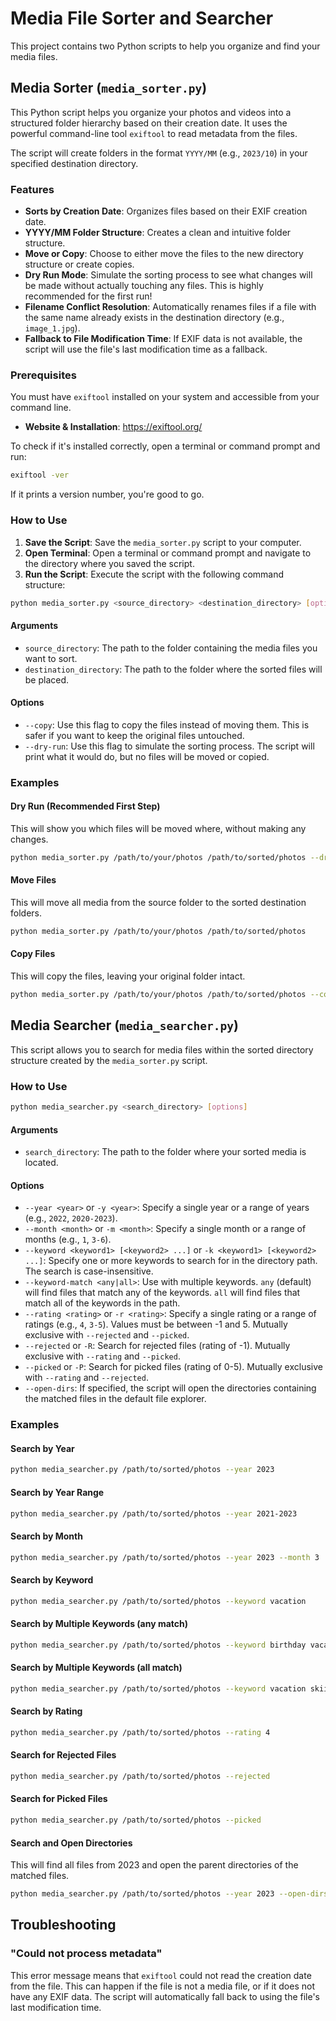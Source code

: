 # Media File Sorter and Searcher

This project contains two Python scripts to help you organize and find your media files.

## Media Sorter (`media_sorter.py`)

This Python script helps you organize your photos and videos into a structured folder hierarchy based on their creation date. It uses the powerful command-line tool `exiftool` to read metadata from the files.

The script will create folders in the format `YYYY/MM` (e.g., `2023/10`) in your specified destination directory.

### Features

*   **Sorts by Creation Date**: Organizes files based on their EXIF creation date.
*   **YYYY/MM Folder Structure**: Creates a clean and intuitive folder structure.
*   **Move or Copy**: Choose to either move the files to the new directory structure or create copies.
*   **Dry Run Mode**: Simulate the sorting process to see what changes will be made without actually touching any files. This is highly recommended for the first run!
*   **Filename Conflict Resolution**: Automatically renames files if a file with the same name already exists in the destination directory (e.g., `image_1.jpg`).
*   **Fallback to File Modification Time**: If EXIF data is not available, the script will use the file's last modification time as a fallback.

### Prerequisites

You must have `exiftool` installed on your system and accessible from your command line.

*   **Website & Installation**: https://exiftool.org/

To check if it's installed correctly, open a terminal or command prompt and run:

```bash
exiftool -ver
```

If it prints a version number, you're good to go.

### How to Use

1.  **Save the Script**: Save the `media_sorter.py` script to your computer.
2.  **Open Terminal**: Open a terminal or command prompt and navigate to the directory where you saved the script.
3.  **Run the Script**: Execute the script with the following command structure:

```bash
python media_sorter.py <source_directory> <destination_directory> [options]
```

#### Arguments

*   `source_directory`: The path to the folder containing the media files you want to sort.
*   `destination_directory`: The path to the folder where the sorted files will be placed.

#### Options

*   `--copy`: Use this flag to copy the files instead of moving them. This is safer if you want to keep the original files untouched.
*   `--dry-run`: Use this flag to simulate the sorting process. The script will print what it would do, but no files will be moved or copied.

### Examples

#### Dry Run (Recommended First Step)

This will show you which files will be moved where, without making any changes.

```bash
python media_sorter.py /path/to/your/photos /path/to/sorted/photos --dry-run
```

#### Move Files

This will move all media from the source folder to the sorted destination folders.

```bash
python media_sorter.py /path/to/your/photos /path/to/sorted/photos
```

#### Copy Files

This will copy the files, leaving your original folder intact.

```bash
python media_sorter.py /path/to/your/photos /path/to/sorted/photos --copy
```

## Media Searcher (`media_searcher.py`)

This script allows you to search for media files within the sorted directory structure created by the `media_sorter.py` script.

### How to Use

```bash
python media_searcher.py <search_directory> [options]
```

#### Arguments

*   `search_directory`: The path to the folder where your sorted media is located.

#### Options

*   `--year <year>` or `-y <year>`: Specify a single year or a range of years (e.g., `2022`, `2020-2023`).
*   `--month <month>` or `-m <month>`: Specify a single month or a range of months (e.g., `1`, `3-6`).
*   `--keyword <keyword1> [<keyword2> ...]` or `-k <keyword1> [<keyword2> ...]`: Specify one or more keywords to search for in the directory path. The search is case-insensitive.
*   `--keyword-match <any|all>`: Use with multiple keywords. `any` (default) will find files that match any of the keywords. `all` will find files that match all of the keywords in the path.
*   `--rating <rating>` or `-r <rating>`: Specify a single rating or a range of ratings (e.g., `4`, `3-5`). Values must be between -1 and 5. Mutually exclusive with `--rejected` and `--picked`.
*   `--rejected` or `-R`: Search for rejected files (rating of -1). Mutually exclusive with `--rating` and `--picked`.
*   `--picked` or `-P`: Search for picked files (rating of 0-5). Mutually exclusive with `--rating` and `--rejected`.
*   `--open-dirs`: If specified, the script will open the directories containing the matched files in the default file explorer.

### Examples

#### Search by Year

```bash
python media_searcher.py /path/to/sorted/photos --year 2023
```

#### Search by Year Range

```bash
python media_searcher.py /path/to/sorted/photos --year 2021-2023
```

#### Search by Month

```bash
python media_searcher.py /path/to/sorted/photos --year 2023 --month 3
```

#### Search by Keyword

```bash
python media_searcher.py /path/to/sorted/photos --keyword vacation
```

#### Search by Multiple Keywords (any match)

```bash
python media_searcher.py /path/to/sorted/photos --keyword birthday vacation
```

#### Search by Multiple Keywords (all match)

```bash
python media_searcher.py /path/to/sorted/photos --keyword vacation skiing --keyword-match all
```

#### Search by Rating

```bash
python media_searcher.py /path/to/sorted/photos --rating 4
```

#### Search for Rejected Files

```bash
python media_searcher.py /path/to/sorted/photos --rejected
```

#### Search for Picked Files

```bash
python media_searcher.py /path/to/sorted/photos --picked
```

#### Search and Open Directories

This will find all files from 2023 and open the parent directories of the matched files.

```bash
python media_searcher.py /path/to/sorted/photos --year 2023 --open-dirs
```

## Troubleshooting

### "Could not process metadata"

This error message means that `exiftool` could not read the creation date from the file. This can happen if the file is not a media file, or if it does not have any EXIF data. The script will automatically fall back to using the file's last modification time.